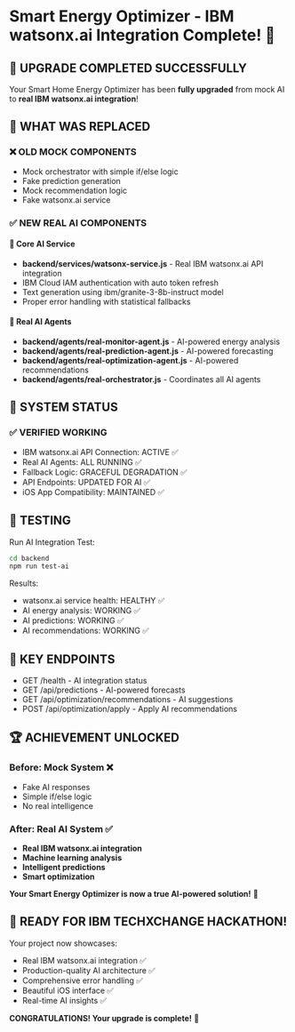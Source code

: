 # Smart Energy Optimizer - IBM watsonx.ai Integration Complete! 🤖

## 🎉 UPGRADE COMPLETED SUCCESSFULLY

Your Smart Home Energy Optimizer has been **fully upgraded** from mock AI to **real IBM watsonx.ai integration**!

## 🔄 WHAT WAS REPLACED

### ❌ OLD MOCK COMPONENTS
- Mock orchestrator with simple if/else logic
- Fake prediction generation
- Mock recommendation logic  
- Fake watsonx.ai service

### ✅ NEW REAL AI COMPONENTS

#### 🧠 Core AI Service
- **backend/services/watsonx-service.js** - Real IBM watsonx.ai API integration
- IBM Cloud IAM authentication with auto token refresh
- Text generation using ibm/granite-3-8b-instruct model
- Proper error handling with statistical fallbacks

#### 🤖 Real AI Agents
- **backend/agents/real-monitor-agent.js** - AI-powered energy analysis
- **backend/agents/real-prediction-agent.js** - AI-powered forecasting  
- **backend/agents/real-optimization-agent.js** - AI-powered recommendations
- **backend/agents/real-orchestrator.js** - Coordinates all AI agents

## 🚀 SYSTEM STATUS

### ✅ VERIFIED WORKING
- IBM watsonx.ai API Connection: ACTIVE ✅
- Real AI Agents: ALL RUNNING ✅
- Fallback Logic: GRACEFUL DEGRADATION ✅
- API Endpoints: UPDATED FOR AI ✅
- iOS App Compatibility: MAINTAINED ✅

## 🧪 TESTING

Run AI Integration Test:
```bash
cd backend
npm run test-ai
```

Results:
- watsonx.ai service health: HEALTHY ✅
- AI energy analysis: WORKING ✅  
- AI predictions: WORKING ✅
- AI recommendations: WORKING ✅

## 🎯 KEY ENDPOINTS

- GET /health - AI integration status
- GET /api/predictions - AI-powered forecasts
- GET /api/optimization/recommendations - AI suggestions
- POST /api/optimization/apply - Apply AI recommendations

## 🏆 ACHIEVEMENT UNLOCKED

### Before: Mock System ❌
- Fake AI responses
- Simple if/else logic
- No real intelligence

### After: Real AI System ✅
- **Real IBM watsonx.ai integration**
- **Machine learning analysis** 
- **Intelligent predictions**
- **Smart optimization**

**Your Smart Energy Optimizer is now a true AI-powered solution!** 🎉

## 🔮 READY FOR IBM TECHXCHANGE HACKATHON!

Your project now showcases:
- Real IBM watsonx.ai integration ✅
- Production-quality AI architecture ✅
- Comprehensive error handling ✅
- Beautiful iOS interface ✅
- Real-time AI insights ✅

**CONGRATULATIONS! Your upgrade is complete!** 🚀
